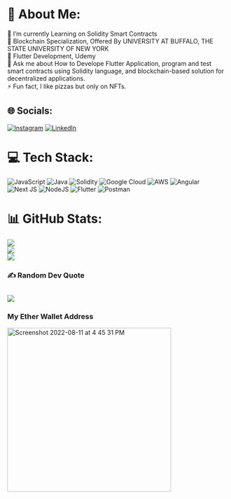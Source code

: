 # 💫 About Me:
🔭 I’m currently Learning on Solidity Smart Contracts<br>🌱 Blockchain Specialization, Offered By UNIVERSITY AT BUFFALO, THE STATE UNIVERSITY OF NEW YORK<br>🌱 Flutter Development, Udemy<br>💬 Ask me about How to Develope Flutter Application, program and test smart contracts using Solidity language, and blockchain-based solution for decentralized applications.<br>⚡ Fun fact, I like pizzas but only on NFTs. 


## 🌐 Socials:
[![Instagram](https://img.shields.io/badge/Instagram-%23E4405F.svg?logo=Instagram&logoColor=white)](https://instagram.com/the_parthparmar) [![LinkedIn](https://img.shields.io/badge/LinkedIn-%230077B5.svg?logo=linkedin&logoColor=white)](https://linkedin.com/in/parmar-parth-445378176) 

# 💻 Tech Stack:
![JavaScript](https://img.shields.io/badge/javascript-%23323330.svg?style=for-the-badge&logo=javascript&logoColor=%23F7DF1E) ![Java](https://img.shields.io/badge/java-%23ED8B00.svg?style=for-the-badge&logo=java&logoColor=white) ![Solidity](https://img.shields.io/badge/Solidity-%23363636.svg?style=for-the-badge&logo=solidity&logoColor=white) ![Google Cloud](https://img.shields.io/badge/Google%20Cloud-%234285F4.svg?style=for-the-badge&logo=google-cloud&logoColor=white) ![AWS](https://img.shields.io/badge/AWS-%23FF9900.svg?style=for-the-badge&logo=amazon-aws&logoColor=white) ![Angular](https://img.shields.io/badge/angular-%23DD0031.svg?style=for-the-badge&logo=angular&logoColor=white) ![Next JS](https://img.shields.io/badge/Next-black?style=for-the-badge&logo=next.js&logoColor=white) ![NodeJS](https://img.shields.io/badge/node.js-6DA55F?style=for-the-badge&logo=node.js&logoColor=white) ![Flutter](https://img.shields.io/badge/Flutter-%2302569B.svg?style=for-the-badge&logo=Flutter&logoColor=white) ![Postman](https://img.shields.io/badge/Postman-FF6C37?style=for-the-badge&logo=postman&logoColor=white)
# 📊 GitHub Stats:
![](https://github-readme-stats.vercel.app/api?username=Parth123-Pro&theme=default&hide_border=false&include_all_commits=true&count_private=true)<br/>
![](https://github-readme-streak-stats.herokuapp.com/?user=Parth123-Pro&theme=default&hide_border=false)<br/>
![](https://github-readme-stats.vercel.app/api/top-langs/?username=Parth123-Pro&theme=default&hide_border=false&include_all_commits=true&count_private=true&layout=compact)

### ✍️ Random Dev Quote
![](https://quotes-github-readme.vercel.app/api?type=horizontal&theme=light)
---
### My Ether Wallet Address
<img width="374" alt="Screenshot 2022-08-11 at 4 45 31 PM" src="https://user-images.githubusercontent.com/55745745/184121700-6b7645c0-e3e1-48fa-824c-36507c457a38.png">

